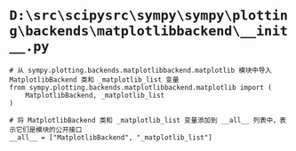 # `D:\src\scipysrc\sympy\sympy\plotting\backends\matplotlibbackend\__init__.py`

```
# 从 sympy.plotting.backends.matplotlibbackend.matplotlib 模块中导入 MatplotlibBackend 类和 _matplotlib_list 变量
from sympy.plotting.backends.matplotlibbackend.matplotlib import (
    MatplotlibBackend, _matplotlib_list
)

# 将 MatplotlibBackend 类和 _matplotlib_list 变量添加到 __all__ 列表中，表示它们是模块的公开接口
__all__ = ["MatplotlibBackend", "_matplotlib_list"]
```